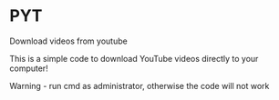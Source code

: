 # PYT
Download videos from youtube

This is a simple code to download YouTube videos directly to your computer!

Warning - run cmd as administrator, otherwise the code will not work
